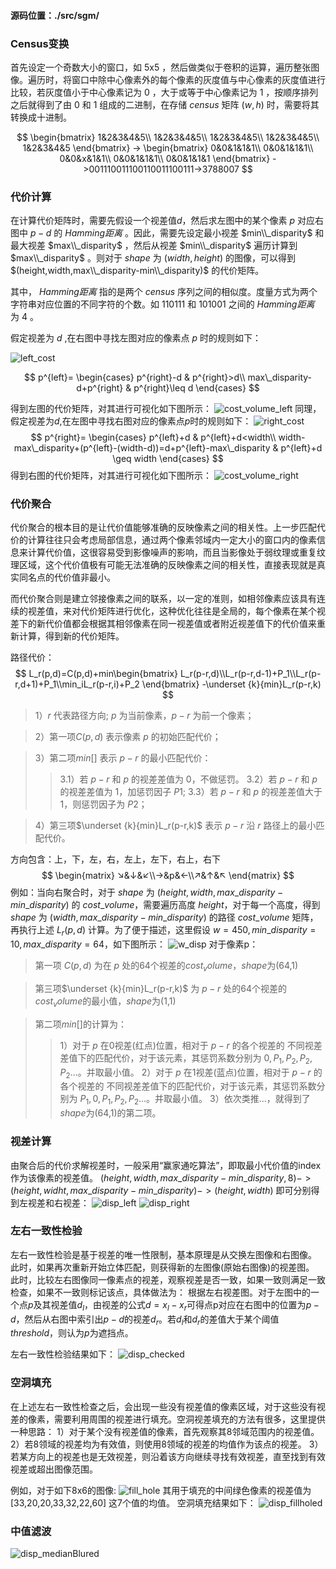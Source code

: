 #### 源码位置：./src/sgm/

### Census变换

首先设定一个奇数大小的窗口，如 5x5 ，然后做类似于卷积的运算，遍历整张图像。遍历时，将窗口中除中心像素外的每个像素的灰度值与中心像素的灰度值进行比较，若灰度值小于中心像素记为 $0$ ，大于或等于中心像素记为 $1$ ，按顺序排列之后就得到了由 $0$ 和 $1$ 组成的二进制，在存储 $census$ 矩阵 $(w,h)$ 时，需要将其转换成十进制。

$$
\begin{bmatrix}
    1&2&3&4&5\\
    1&2&3&4&5\\
    1&2&3&4&5\\
    1&2&3&4&5\\
    1&2&3&4&5
\end{bmatrix}
->
\begin{bmatrix}
    0&0&1&1&1\\
    0&0&1&1&1\\
    0&0&x&1&1\\
    0&0&1&1&1\\
    0&0&1&1&1
\end{bmatrix}
->001110011100110011100111->3788007
$$

### 代价计算

在计算代价矩阵时，需要先假设一个视差值$d$，然后求左图中的某个像素 $p$ 对应右图中 $p-d$ 的 $Hamming距离$ 。因此，需要先设定最小视差 $min\\_disparity$ 和最大视差 $max\\_disparity$ ，然后从视差 $min\\_disparity$ 遍历计算到 $max\\_disparity$ 。则对于 $shape$ 为 $(width,height)$ 的图像，可以得到 $(height,width,max\\_disparity-min\\_disparity)$ 的代价矩阵。

其中， $Hamming距离$ 指的是两个 $census$ 序列之间的相似度。度量方式为两个字符串对应位置的不同字符的个数。如 $110111$ 和 $101001$ 之间的 $Hamming距离$ 为 $4$ 。

假定视差为 $d$ ,在右图中寻找左图对应的像素点 $p$ 时的规则如下：

![left_cost](../assets/left_cost.png)


$$
p^{left}=
\begin{cases}
    p^{right}-d & p^{right}>d\\
    max\_disparity-d+p^{right} & p^{right}\leq d
\end{cases}
$$

得到左图的代价矩阵，对其进行可视化如下图所示：
![cost_volume_left](/output/demo/cost_volume_left.png)
同理，假定视差为$d$,在左图中寻找右图对应的像素点$p$时的规则如下：
![right_cost](/assets/right_cost.png)
$$
p^{right}=
\begin{cases}
    p^{left}+d & p^{left}+d<width\\
    width-max\_disparity+(p^{left}-(width-d))=d+p^{left}-max\_disparity & p^{left}+d \geq width
\end{cases}
$$
得到右图的代价矩阵，对其进行可视化如下图所示：
![cost_volume_right](/output/demo/cost_volume_right.png)
### 代价聚合

代价聚合的根本目的是让代价值能够准确的反映像素之间的相关性。上一步匹配代价的计算往往只会考虑局部信息，通过两个像素邻域内一定大小的窗口内的像素信息来计算代价值，这很容易受到影像噪声的影响，而且当影像处于弱纹理或重复纹理区域，这个代价值极有可能无法准确的反映像素之间的相关性，直接表现就是真实同名点的代价值非最小。

而代价聚合则是建立邻接像素之间的联系，以一定的准则，如相邻像素应该具有连续的视差值，来对代价矩阵进行优化，这种优化往往是全局的，每个像素在某个视差下的新代价值都会根据其相邻像素在同一视差值或者附近视差值下的代价值来重新计算，得到新的代价矩阵。

路径代价：
$$
L_r(p,d)=C(p,d)+min\begin{bmatrix}
    L_r(p-r,d)\\L_r(p-r,d-1)+P_1\\L_r(p-r,d+1)+P_1\\min_iL_r(p-r,i)+P_2
\end{bmatrix}
-\underset {k}{min}L_r(p-r,k)
$$

>1）$r$ 代表路径方向; $p$ 为当前像素，$p−r$ 为前一个像素；

>2）第一项$C(p,d)$ 表示像素 $p$ 的初始匹配代价；

>3）第二项$min[]$ 表示 $p−r$ 的最小匹配代价：
>>3.1）若 $p−r$ 和 $p$ 的视差差值为 0，不做惩罚。
>>3.2）若 $p−r$ 和 $p$ 的视差差值为 1，加惩罚因子 $P1$;
>>3.3）若 $p−r$ 和 $p$ 的视差差值大于 1，则惩罚因子为 $P2$；

>4）第三项$\underset {k}{min}L_r(p-r,k)$ 表示 $p−r$ 沿 $r$ 路径上的最小匹配代价。

方向包含：上，下，左，右，左上，左下，右上，右下
$$
\begin{matrix}
    ↘&↓&↙\\→&p&←\\↗&↑&↖
\end{matrix}
$$
例如：当向右聚合时，对于 $shape$ 为 $(height,width,max\_disparity-min\_disparity)$ 的 $cost\_volume$，需要遍历高度 $height$，对于每一个高度，得到 $shape$ 为 $(width,max\_disparity-min\_disparity)$ 的路径 $cost\_volume$ 矩阵，再执行上述 $L_r(p,d)$ 计算。为了便于描述，这里假设 $w=450,min\_disparity=10,max\_disparity=64$，如下图所示：
![w_disp](../assets/w_disp.png)
对于像素p：
>第一项 $C(p,d)$ 为在 $p$ 处的64个视差的$cost_volume$，$shape$为(64,1)

>第三项$\underset {k}{min}L_r(p-r,k)$ 为 $p-r$ 处的64个视差的$cost_volume$的最小值，$shape$为(1,1)

>第二项$min[]$的计算为：
>>1）对于 $p$ 在0视差(红点)位置，相对于 $p-r$ 的各个视差的 不同视差差值下的匹配代价，对于该元素，其惩罚系数分别为 $0,P_1,P_2,P_2,P_2...$。并取最小值。
>>2）对于 $p$ 在1视差(蓝点)位置，相对于 $p-r$ 的各个视差的 不同视差差值下的匹配代价，对于该元素，其惩罚系数分别为 $P_1,0,P_1,P_2,P_2...$。并取最小值。
>>3）依次类推...，就得到了$shape$为(64,1)的第二项。

### 视差计算
由聚合后的代价求解视差时，一般采用“赢家通吃算法”，即取最小代价值的index作为该像素的视差值。
$(height,width,max\_disparity-min\_disparity,8)->(height,widht,max\_disparity-min\_disparity)->(height,width)$
即可分别得到左视差和右视差：
![disp_left](/output/demo/disp_left.png)
![disp_right](/output/demo/disp_right.png)
### 左右一致性检验
左右一致性检验是基于视差的唯一性限制，基本原理是从交换左图像和右图像。 此时，如果再次重新开始立体匹配，则获得新的左图像(原始右图像)的视差图。 此时，比较左右图像同一像素点的视差，观察视差是否一致，如果一致则满足一致检查，如果不一致则标记该点，具体做法为：
根据左右视差图。对于左图中的一个点$p$及其视差值$d_l$，由视差的公式$d = x_l - x_r$可得点p对应在右图中的位置为$p-d$，然后从右图中索引出$p-d$的视差$d_r$。若$d_l$和$d_r$的差值大于某个阈值$threshold$，则认为$p$为遮挡点。

左右一致性检验结果如下：
![disp_checked](/output/demo/disp_checked.png)
### 空洞填充
在上述左右一致性检查之后，会出现一些没有视差值的像素区域，对于这些没有视差的像素，需要利用周围的视差进行填充。空洞视差填充的方法有很多，这里提供一种思路：
1）对于某个没有视差值的像素，首先观察其8邻域范围内的视差值。
2）若8领域的视差均为有效值，则使用8领域的视差的均值作为该点的视差。
3）若某方向上的视差也是无效视差，则沿着该方向继续寻找有效视差，直至找到有效视差或超出图像范围。

例如，对于如下8x6的图像:
![fill_hole](/assets/fill_hole.png)
其用于填充的中间绿色像素的视差值为 [33,20,20,33,32,22,60] 这7个值的均值。
空洞填充结果如下：
![disp_fillholed](/output/demo/disp_fillholed.png)

### 中值滤波
![disp_medianBlured](/output/demo/disp_medianBlured.png)
